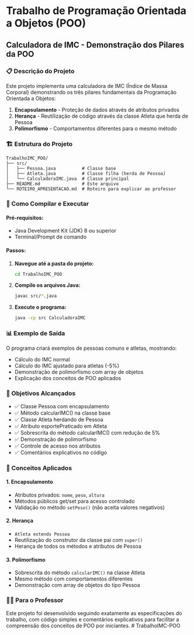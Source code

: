 # Trabalho de Programação Orientada a Objetos (POO)
## Calculadora de IMC - Demonstração dos Pilares da POO

### 📋 Descrição do Projeto
Este projeto implementa uma calculadora de IMC (Índice de Massa Corporal) demonstrando os três pilares fundamentais da Programação Orientada a Objetos:

1. **Encapsulamento** - Proteção de dados através de atributos privados
2. **Herança** - Reutilização de código através da classe Atleta que herda de Pessoa
3. **Polimorfismo** - Comportamentos diferentes para o mesmo método

### 🏗️ Estrutura do Projeto
```
TrabalhoIMC_POO/
├── src/
│   ├── Pessoa.java          # Classe base
│   ├── Atleta.java          # Classe filha (herda de Pessoa)
│   └── CalculadoraIMC.java  # Classe principal
├── README.md                # Este arquivo
└── ROTEIRO_APRESENTACAO.md  # Roteiro para explicar ao professor
```

### 🔧 Como Compilar e Executar

#### Pré-requisitos:
- Java Development Kit (JDK) 8 ou superior
- Terminal/Prompt de comando

#### Passos:

1. **Navegue até a pasta do projeto:**
   ```bash
   cd TrabalhoIMC_POO
   ```

2. **Compile os arquivos Java:**
   ```bash
   javac src/*.java
   ```

3. **Execute o programa:**
   ```bash
   java -cp src CalculadoraIMC
   ```

### 📊 Exemplo de Saída
O programa criará exemplos de pessoas comuns e atletas, mostrando:
- Cálculo do IMC normal
- Cálculo do IMC ajustado para atletas (-5%)
- Demonstração de polimorfismo com array de objetos
- Explicação dos conceitos de POO aplicados

### 🎯 Objetivos Alcançados
- ✅ Classe Pessoa com encapsulamento
- ✅ Método calcularIMC() na classe base
- ✅ Classe Atleta herdando de Pessoa
- ✅ Atributo esportePraticado em Atleta
- ✅ Sobrescrita do método calcularIMC() com redução de 5%
- ✅ Demonstração de polimorfismo
- ✅ Controle de acesso nos atributos
- ✅ Comentários explicativos no código

### 📝 Conceitos Aplicados

#### 1. Encapsulamento
- Atributos privados: `nome`, `peso`, `altura`
- Métodos públicos get/set para acesso controlado
- Validação no método `setPeso()` (não aceita valores negativos)

#### 2. Herança
- `Atleta extends Pessoa`
- Reutilização do construtor da classe pai com `super()`
- Herança de todos os métodos e atributos de Pessoa

#### 3. Polimorfismo
- Sobrescrita do método `calcularIMC()` na classe Atleta
- Mesmo método com comportamentos diferentes
- Demonstração com array de objetos do tipo Pessoa

### 👨‍🏫 Para o Professor
Este projeto foi desenvolvido seguindo exatamente as especificações do trabalho, com código simples e comentários explicativos para facilitar a compreensão dos conceitos de POO por iniciantes.
#   T r a b a l h o I M C - P O O 
 
 
